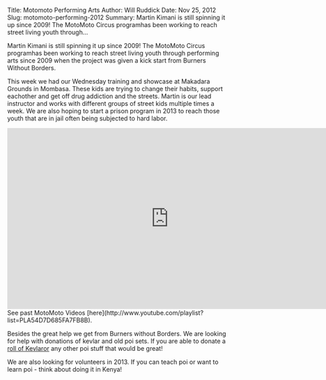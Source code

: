 Title: Motomoto Performing Arts
Author: Will Ruddick
Date: Nov 25, 2012
Slug: motomoto-performing-2012
Summary: Martin Kimani is still spinning it up since 2009! The MotoMoto Circus programhas been working to reach street living youth through...

Martin Kimani is still spinning it up since 2009! The MotoMoto Circus
programhas been working to reach street living youth through performing
arts since 2009 when the project was given a kick start from Burners
Without Borders.

This week we had our Wednesday training and showcase at Makadara Grounds
in Mombasa. These kids are trying to change their habits, support
eachother and get off drug addiction and the streets. Martin is our lead
instructor and works with different groups of street kids multiple times
a week. We are also hoping to start a prison program in 2013 to reach
those youth that are in jail often being subjected to hard labor.

<iframe width="740" height="416" src="https://www.youtube.com/embed/KY26n9LUhsw" title="YouTube video player" frameborder="0" allow="accelerometer; autoplay; clipboard-write; encrypted-media; gyroscope; picture-in-picture" allowfullscreen></iframe>
See past MotoMoto Videos
[here](http://www.youtube.com/playlist?list=PLA54D7D685FA7FB8B).

Besides the great help we get from Burners without Borders. We are
looking for help with donations of kevlar and old poi sets. If you are
able to donate a [roll of
Kevlaror](http://www.homeofpoi.com/shop/listItems/KEVLAR-Wick-Flat) any
other poi stuff that would be great!

We are also looking for volunteers in 2013. If you can teach poi or want
to learn poi - think about doing it in Kenya!

